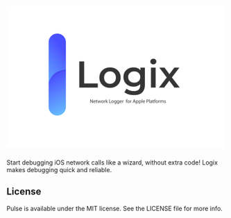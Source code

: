 # <img width="1900" alt="promo-main" src="https://github.com/artdima/Logix/blob/main/Logix.png?raw=true">

Start debugging iOS network calls like a wizard, without extra code! Logix makes debugging quick and reliable.

## License

Pulse is available under the MIT license. See the LICENSE file for more info.
